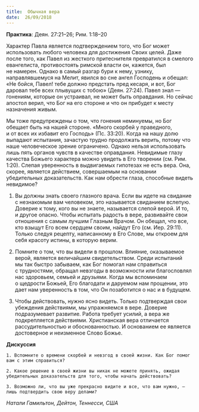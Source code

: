 ```yaml
---
title:  Обычная вера
date:  26/09/2018
---
```


**Практика**: Деян. 27:21–26; Рим. 1:18–20

Характер Павла является подтверждением того, что Бог может использовать любого человека для достижения Своих целей. Даже после того, как Павел из жесткого притеснителя превратился в смелого евангелиста, противостоять римской власти он, кажется, был не намерен. Однако в самый разгар бури к нему, узнику, направлявшемуся на Мелит, явился во сне ангел Господень и обещал: «Не бойся, Павел! тебе должно предстать пред кесаря, и вот, Бог даровал тебе всех плывущих с тобою» (Деян. 27:24). Павел знал — гонениям, которые он устраивал, не может быть оправдания. Но сейчас апостол верил, что Бог на его стороне и что он прибудет к месту назначения живым.

Мы тоже предупреждены о том, что гонения неминуемы, но Бог обещает быть на нашей стороне. «Много скорбей у праведного, и от всех их избавит его Господь» (Пс. 33:20). Когда на нашу долю выпадают испытания, зачастую трудно продолжать верить, потому что наше человеческое зрение ограничено. Однако нельзя использовать лишь пять органов чувств в качестве оправдания. Невидимые глазу качества Божьего характера можно увидеть в Его творении (см. Рим. 1:20). Слепая уверенность в выдвигаемых гипотезах не есть вера. Она, скорее, является действием, совершаемым на основании убедительных доказательств. Как нам обрести глаза, способные видеть невидимое?

1.	Вы должны знать своего глазного врача. Если вы идете на свидание с незнакомым вам человеком, это называется свиданием вслепую. Доверие к тому, кого вы не знаете, называется слепой верой. И то, и другое опасно. Чтобы испытать радость в вере, развивайте свои отношения с самым лучшим Глазным Врачом. Он обещал, что все, кто взыщут Его всем сердцем своим, найдут Его (см. Иер. 29:11). Только следуя рецепту, написанному в Его Слове, мы откроем для себя красоту истины, в которую верим.

2.	Помните о том, что вы видели в прошлом. Влияние, оказываемое верой, является величайшим свидетельством. Среди испытаний мы так быстро забываем, как Бог помогал нам справиться с трудностями, обращал невзгоды в возможности или благословлял нас здоровьем, семьей и друзьями. Когда мы вспоминаем о щедрости Божьей, Его благодати и даруемом нам прощении, это дает нам уверенность в том, что Он позаботится о нас и в будущем.

3.	Чтобы действовать, нужно ясно видеть. Только подтверждая свои убеждения действиями, мы упражняемся в вере. Доверие подразумевает развитие. Работа требует усилий, а вера же подкрепляется действиями. Христианская вера отличается рассудительностью и обоснованностью. И основанием ее является достоверное и неизменное Слово Божье.

**Дискуссия**

`1.	Вспомните о времени скорбей и невзгод в своей жизни. Как Бог помог вам с этим справиться?`

`2.	Какое решение в своей жизни вы никак не можете принять, ожидая убедительных доказательств для того, чтобы начать действовать?`

`3.	Возможно ли, что вы уже прекрасно видите и все, что вам нужно, — лишь подтвердить свою веру делами?`

_Натали Гамильтон, Дейтон, Теннесси, США_